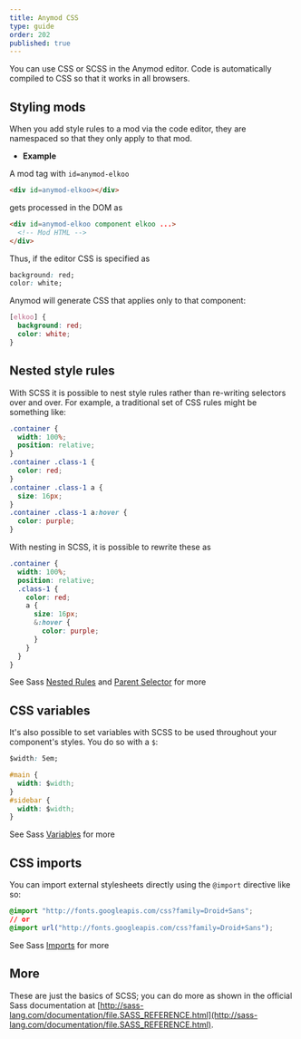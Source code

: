 ```yaml
---
title: Anymod CSS
type: guide
order: 202
published: true
---
```


<p class="tip">You can use CSS or SCSS in the Anymod editor. Code is automatically compiled to CSS so that it works in all browsers.</p>

## Styling mods

When you add style rules to a mod via the code editor, they are namespaced so that they only apply to that mod.

- **Example**

A mod tag with `id=anymod-elkoo`

```html
<div id=anymod-elkoo></div>
```

gets processed in the DOM as

```html
<div id=anymod-elkoo component elkoo ...>
  <!-- Mod HTML -->
</div>
```

Thus, if the editor CSS is specified as

```css
background: red;
color: white;
```

Anymod will generate CSS that applies only to that component:

```css
[elkoo] {
  background: red;
  color: white;
}
```

## Nested style rules

With SCSS it is possible to nest style rules rather than re-writing selectors over and over. For example, a traditional set of CSS rules might be something like:

```css
.container {
  width: 100%;
  position: relative;
}
.container .class-1 {
  color: red;
}
.container .class-1 a {
  size: 16px;
}
.container .class-1 a:hover {
  color: purple;
}
```

With nesting in SCSS, it is possible to rewrite these as

```css
.container {
  width: 100%;
  position: relative;
  .class-1 {
    color: red;
    a {
      size: 16px;
      &:hover {
        color: purple;
      }
    }
  }
}
```

See Sass [Nested Rules](http://sass-lang.com/documentation/file.SASS_REFERENCE.html#nested_rules) and [Parent Selector](http://sass-lang.com/documentation/file.SASS_REFERENCE.html#parent-selector) for more

## CSS variables

It's also possible to set variables with SCSS to be used throughout your component's styles. You do so with a `$`:

```css
$width: 5em;

#main {
  width: $width;
}
#sidebar {
  width: $width;
}
```
See Sass [Variables](http://sass-lang.com/documentation/file.SASS_REFERENCE.html#variables_) for more

## CSS imports

You can import external stylesheets directly using the `@import` directive like so:

```css
@import "http://fonts.googleapis.com/css?family=Droid+Sans";
// or
@import url("http://fonts.googleapis.com/css?family=Droid+Sans");
```
See Sass [Imports](http://sass-lang.com/documentation/file.SASS_REFERENCE.html#import) for more

## More

These are just the basics of SCSS; you can do more as shown in the official Sass documentation at [http://sass-lang.com/documentation/file.SASS_REFERENCE.html](http://sass-lang.com/documentation/file.SASS_REFERENCE.html).

